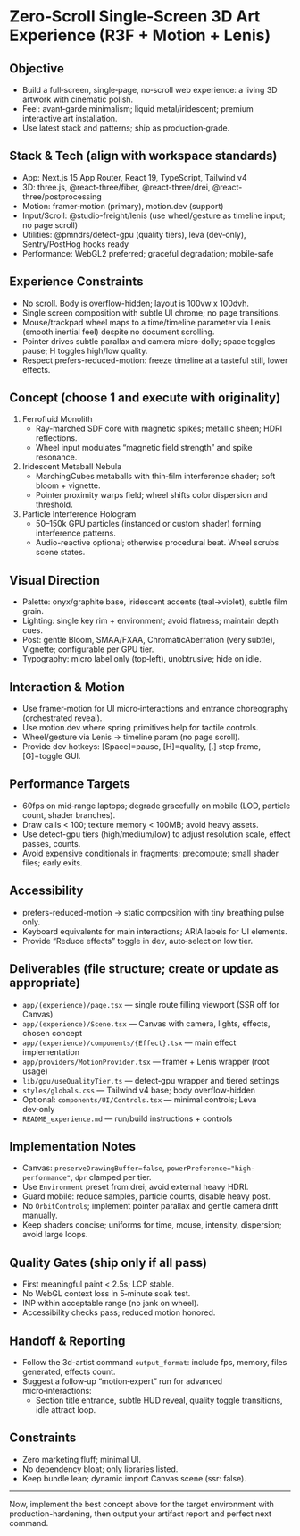 # Zero‑Scroll Single‑Screen 3D Art Experience (R3F + Motion + Lenis)

## Objective
- Build a full‑screen, single‑page, no‑scroll web experience: a living 3D artwork with cinematic polish.
- Feel: avant‑garde minimalism; liquid metal/iridescent; premium interactive art installation.
- Use latest stack and patterns; ship as production‑grade.

## Stack & Tech (align with workspace standards)
- App: Next.js 15 App Router, React 19, TypeScript, Tailwind v4
- 3D: three.js, @react-three/fiber, @react-three/drei, @react-three/postprocessing
- Motion: framer‑motion (primary), motion.dev (support)
- Input/Scroll: @studio-freight/lenis (use wheel/gesture as timeline input; no page scroll)
- Utilities: @pmndrs/detect-gpu (quality tiers), leva (dev‑only), Sentry/PostHog hooks ready
- Performance: WebGL2 preferred; graceful degradation; mobile-safe

## Experience Constraints
- No scroll. Body is overflow-hidden; layout is 100vw x 100dvh.
- Single screen composition with subtle UI chrome; no page transitions.
- Mouse/trackpad wheel maps to a time/timeline parameter via Lenis (smooth inertial feel) despite no document scrolling.
- Pointer drives subtle parallax and camera micro‑dolly; space toggles pause; H toggles high/low quality.
- Respect prefers-reduced-motion: freeze timeline at a tasteful still, lower effects.

## Concept (choose 1 and execute with originality)
1) Ferrofluid Monolith
   - Ray-marched SDF core with magnetic spikes; metallic sheen; HDRI reflections.
   - Wheel input modulates “magnetic field strength” and spike resonance.
2) Iridescent Metaball Nebula
   - MarchingCubes metaballs with thin‑film interference shader; soft bloom + vignette.
   - Pointer proximity warps field; wheel shifts color dispersion and threshold.
3) Particle Interference Hologram
   - 50–150k GPU particles (instanced or custom shader) forming interference patterns.
   - Audio-reactive optional; otherwise procedural beat. Wheel scrubs scene states.

## Visual Direction
- Palette: onyx/graphite base, iridescent accents (teal→violet), subtle film grain.
- Lighting: single key rim + environment; avoid flatness; maintain depth cues.
- Post: gentle Bloom, SMAA/FXAA, ChromaticAberration (very subtle), Vignette; configurable per GPU tier.
- Typography: micro label only (top‑left), unobtrusive; hide on idle.

## Interaction & Motion
- Use framer‑motion for UI micro‑interactions and entrance choreography (orchestrated reveal).
- Use motion.dev where spring primitives help for tactile controls.
- Wheel/gesture via Lenis → timeline param (no page scroll).
- Provide dev hotkeys: [Space]=pause, [H]=quality, [.] step frame, [G]=toggle GUI.

## Performance Targets
- 60fps on mid‑range laptops; degrade gracefully on mobile (LOD, particle count, shader branches).
- Draw calls < 100; texture memory < 100MB; avoid heavy assets.
- Use detect-gpu tiers (high/medium/low) to adjust resolution scale, effect passes, counts.
- Avoid expensive conditionals in fragments; precompute; small shader files; early exits.

## Accessibility
- prefers-reduced-motion → static composition with tiny breathing pulse only.
- Keyboard equivalents for main interactions; ARIA labels for UI elements.
- Provide “Reduce effects” toggle in dev, auto‑select on low tier.

## Deliverables (file structure; create or update as appropriate)
- `app/(experience)/page.tsx` — single route filling viewport (SSR off for Canvas)
- `app/(experience)/Scene.tsx` — Canvas with camera, lights, effects, chosen concept
- `app/(experience)/components/{Effect}.tsx` — main effect implementation
- `app/providers/MotionProvider.tsx` — framer + Lenis wrapper (root usage)
- `lib/gpu/useQualityTier.ts` — detect‑gpu wrapper and tiered settings
- `styles/globals.css` — Tailwind v4 base; body overflow-hidden
- Optional: `components/UI/Controls.tsx` — minimal controls; Leva dev‑only
- `README_experience.md` — run/build instructions + controls

## Implementation Notes
- Canvas: `preserveDrawingBuffer=false`, `powerPreference="high-performance"`, `dpr` clamped per tier.
- Use `Environment` preset from drei; avoid external heavy HDRI.
- Guard mobile: reduce samples, particle counts, disable heavy post.
- No `OrbitControls`; implement pointer parallax and gentle camera drift manually.
- Keep shaders concise; uniforms for time, mouse, intensity, dispersion; avoid large loops.

## Quality Gates (ship only if all pass)
- First meaningful paint < 2.5s; LCP stable.
- No WebGL context loss in 5‑minute soak test.
- INP within acceptable range (no jank on wheel).
- Accessibility checks pass; reduced motion honored.

## Handoff & Reporting
- Follow the 3d-artist command `output_format`: include fps, memory, files generated, effects count.
- Suggest a follow‑up “motion‑expert” run for advanced micro‑interactions:
  - Section title entrance, subtle HUD reveal, quality toggle transitions, idle attract loop.

## Constraints
- Zero marketing fluff; minimal UI.
- No dependency bloat; only libraries listed.
- Keep bundle lean; dynamic import Canvas scene (ssr: false).

---

Now, implement the best concept above for the target environment with production-hardening, then output your artifact report and perfect next command.
